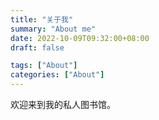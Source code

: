 ```yaml
---
title: "关于我"
summary: "About me"
date: 2022-10-09T09:32:00+08:00
draft: false

tags: ["About"]
categories: ["About"]
---
```


欢迎来到我的私人图书馆。


